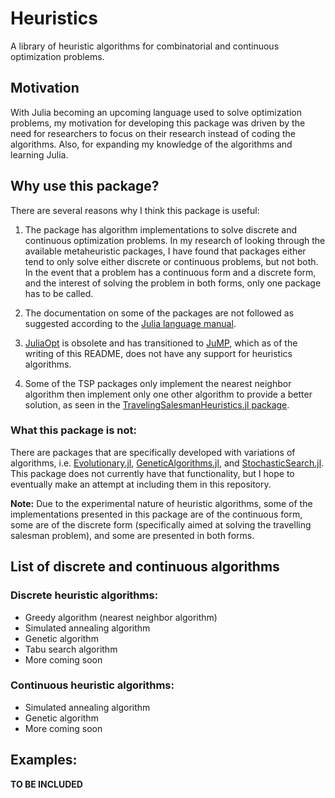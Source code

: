 # Heuristics
A library of heuristic algorithms for combinatorial and continuous optimization problems.

## Motivation
With Julia becoming an upcoming language used to solve optimization problems, my motivation for developing this package was driven by the need for researchers to focus on their research instead of coding the algorithms. Also, for expanding my knowledge of the algorithms and learning Julia.

## Why use this package?
There are several reasons why I think this package is useful:

1. The package has algorithm implementations to solve discrete and continuous optimization problems. In my research of looking through the available metaheuristic packages, I have found that packages either tend to only solve either discrete or continuous problems, but not both. In the event that a problem has a continuous form and a discrete form, and the interest of solving the problem in both forms, only one package has to be called.

1. The documentation on some of the packages are not followed as suggested according to the [Julia language manual](https://docs.julialang.org/en/v1/manual/documentation/).

1. [JuliaOpt](https://www.juliaopt.org/) is obsolete and has transitioned to [JuMP](https://github.com/jump-dev), which as of the writing of this README, does not have any support for heuristics algorithms.

1. Some of the TSP packages only implement the nearest neighbor algorithm then implement only one other algorithm to provide a better solution, as seen in the [TravelingSalesmanHeuristics.jl package](https://github.com/evanfields/TravelingSalesmanHeuristics.jl/).

### What this package is not:
There are packages that are specifically developed with variations of algorithms, i.e. [Evolutionary.jl](https://github.com/wildart/Evolutionary.jl), [GeneticAlgorithms.jl](https://github.com/WestleyArgentum/GeneticAlgorithms.jl), and [StochasticSearch.jl](https://github.com/phrb/StochasticSearch.jl). This package does not currently have that functionality, but I hope to eventually make an attempt at including them in this repository.

**Note:** Due to the experimental nature of heuristic algorithms, some of the implementations presented in this package are of the continuous form, some are of the discrete form (specifically aimed at solving the travelling salesman problem), and some are presented in both forms.

## List of discrete and continuous algorithms
### Discrete heuristic algorithms:
- Greedy algorithm (nearest neighbor algorithm)
- Simulated annealing algorithm
- Genetic algorithm
- Tabu search algorithm
- More coming soon

### Continuous heuristic algorithms:
- Simulated annealing algorithm
- Genetic algorithm
- More coming soon

## Examples:
**TO BE INCLUDED**